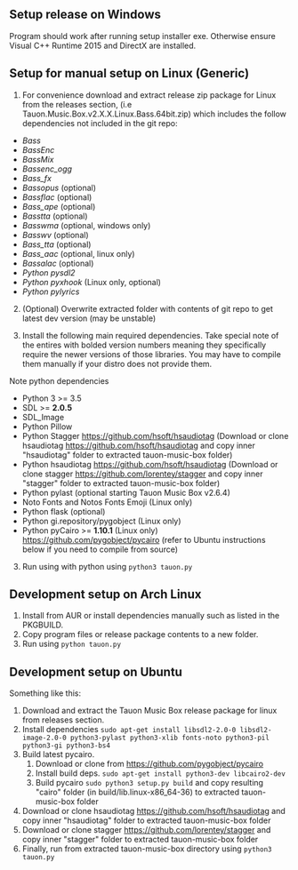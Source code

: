 
## Setup release on Windows

Program should work after running setup installer exe. Otherwise ensure Visual C++ Runtime 2015 and DirectX are installed.

## Setup for manual setup on Linux (Generic)

1) For convenience download and extract release zip package for Linux from the releases section, (i.e Tauon.Music.Box.v2.X.X.Linux.Bass.64bit.zip) which includes the follow dependencies not included in the git repo:

 - *Bass*
 - *BassEnc*
 - *BassMix*
 - *Bassenc_ogg*
 - *Bass_fx*
 - *Bassopus* (optional)
 - *Bassflac* (optional)
 - *Bass_ape* (optional)
 - *Basstta* (optional)
 - *Basswma* (optional, windows only)
 - *Basswv* (optional)
 - *Bass_tta* (optional)
 - *Bass_aac* (optional, linux only)
 - *Bassalac* (optional)
 - *Python pysdl2*
 - *Python pyxhook* (Linux only, optional)
 - *Python pylyrics*
 
 2) (Optional) Overwrite extracted folder with contents of git repo to get latest dev version (may be unstable)

 3) Install the following main required dependencies. Take special note of the entires with bolded version numbers meaning they specifically require the newer versions of those libraries. You may have to compile them manually if your distro does not provide them.

Note python dependencies

 - Python 3 >= 3.5
 - SDL >= **2.0.5**
 - SDL_Image
 - Python Pillow
 - Python Stagger https://github.com/hsoft/hsaudiotag (Download or clone hsaudiotag https://github.com/hsoft/hsaudiotag and copy inner "hsaudiotag" folder to extracted tauon-music-box folder)
 - Python hsaudiotag https://github.com/hsoft/hsaudiotag (Download or clone stagger https://github.com/lorentey/stagger and copy inner "stagger" folder to extracted tauon-music-box folder)
 - Python pylast (optional starting Tauon Music Box v2.6.4)
 - Noto Fonts and Notos Fonts Emoji (Linux only)
 - Python flask (optional)
 - Python gi.repository/pygobject (Linux only)
 - Python pyCairo >= **1.10.1** (Linux only) https://github.com/pygobject/pycairo (refer to Ubuntu instructions below if you need to compile from source)

3) Run using with python using ```python3 tauon.py```
 


## Development setup on Arch Linux

1. Install from AUR or install dependencies manually such as listed in the PKGBUILD.
2. Copy program files or release package contents to a new folder.
3. Run using ```python tauon.py```

## Development setup on Ubuntu

Something like this:

1. Download and extract the Tauon Music Box release package for linux from releases section.
2. Install dependencies ```sudo apt-get install libsdl2-2.0-0 libsdl2-image-2.0-0 python3-pylast python3-xlib fonts-noto python3-pil python3-gi python3-bs4```
2. Build latest pycairo.
    1. Download or clone from https://github.com/pygobject/pycairo
    2. Install build deps. ```sudo apt-get install python3-dev libcairo2-dev```
    3. Build pycairo ```sudo python3 setup.py build``` and copy resulting "cairo" folder (in build/lib.linux-x86_64-36) to extracted tauon-music-box folder
3. Download or clone hsaudiotag https://github.com/hsoft/hsaudiotag and copy inner "hsaudiotag" folder to extracted tauon-music-box folder
4. Download or clone stagger https://github.com/lorentey/stagger and copy inner "stagger" folder to extracted tauon-music-box folder
5. Finally, run from extracted tauon-music-box directory using ```python3 tauon.py```
